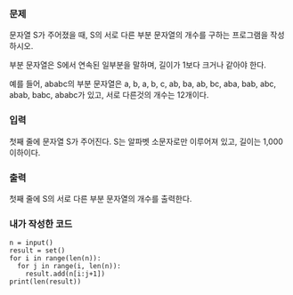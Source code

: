 ### 문제
문자열 S가 주어졌을 때, S의 서로 다른 부분 문자열의 개수를 구하는 프로그램을 작성하시오.

부분 문자열은 S에서 연속된 일부분을 말하며, 길이가 1보다 크거나 같아야 한다.

예를 들어, ababc의 부분 문자열은 a, b, a, b, c, ab, ba, ab, bc, aba, bab, abc, abab, babc, ababc가 있고, 서로 다른것의 개수는 12개이다.

### 입력
첫째 줄에 문자열 S가 주어진다. S는 알파벳 소문자로만 이루어져 있고, 길이는 1,000 이하이다.

### 출력
첫째 줄에 S의 서로 다른 부분 문자열의 개수를 출력한다.

### 내가 작성한 코드

```
n = input()
result = set()
for i in range(len(n)):
  for j in range(i, len(n)):
    result.add(n[i:j+1])
print(len(result))
